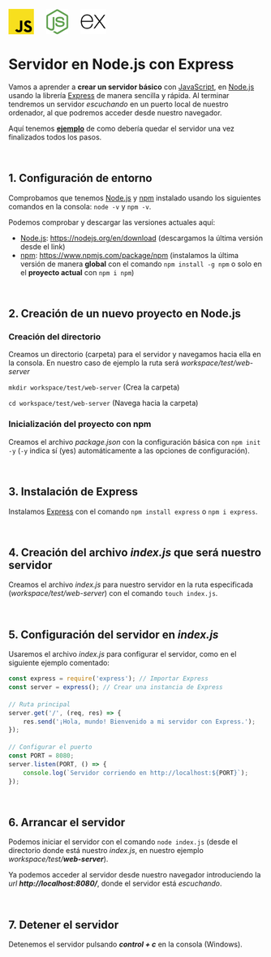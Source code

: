 <img src="../../00_img/javascript-icon.svg" alt="Logo de JavaScript" height="50" style="margin-right: 20px"> <img src="../../00_img/jsIconGreen.svg" alt="Logo de Node.js" height="50" style="margin-right: 20px"> <img src="../../00_img/Express.svg" alt="Logo Express" height="50">

# Servidor en Node.js con Express

Vamos a aprender a **crear un servidor básico** con [JavaScript](../../GLOSARIO.md#javascript-js), en [Node.js](../../GLOSARIO.md#nodejs) usando la librería [Express](../../GLOSARIO.md#express) de manera sencilla y rápida. Al terminar tendremos un servidor *escuchando* en un puerto local de nuestro ordenador, al que podremos acceder desde nuestro navegador.

Aquí tenemos [**ejemplo**](./servidor-nodejs-express-test/) de como debería quedar el servidor una vez finalizados todos los pasos.

<br>

## 1. Configuración de entorno

Comprobamos que tenemos [Node.js](../../GLOSARIO.md#nodejs) y [npm](../../GLOSARIO.md#npm-node-package-manager) instalado usando los siguientes comandos en la consola: ```node -v``` y
```npm -v```.

Podemos comprobar y descargar las versiones actuales aquí:
* [Node.js](../../GLOSARIO.md#nodejs): https://nodejs.org/en/download (descargamos la última versión desde el link)
* [npm](../../GLOSARIO.md#npm-node-package-manager): https://www.npmjs.com/package/npm (instalamos la última versión de manera **global** con el comando ```npm install -g npm``` o solo en el **proyecto actual** con ```npm i npm```)

<br>

## 2. Creación de un nuevo proyecto en Node.js

### Creación del directorio
Creamos un directorio (carpeta) para el servidor y navegamos hacia ella en la consola. En nuestro caso de ejemplo la ruta será *workspace/test/web-server*

```mkdir workspace/test/web-server``` (Crea la carpeta)

```cd workspace/test/web-server``` (Navega hacia la carpeta)

### Inicialización del proyecto con npm
Creamos el archivo *package.json* con la configuración básica con ```npm init -y``` (```-y``` indica sí (yes) automáticamente a las opciones de configuración).

<br>

## 3. Instalación de Express

Instalamos [Express](../../GLOSARIO.md#express) con el comando ```npm install express``` o ```npm i express```.

<br>

## 4. Creación del archivo *index.js* que será nuestro servidor

Creamos el archivo *index.js* para nuestro servidor en la ruta especificada (*workspace/test/web-server*) con el comando ```touch index.js```.

<br>

## 5. Configuración del servidor en *index.js*

Usaremos el archivo *index.js* para configurar el servidor, como en el siguiente ejemplo comentado:

```js
const express = require('express'); // Importar Express
const server = express(); // Crear una instancia de Express

// Ruta principal
server.get('/', (req, res) => {
    res.send('¡Hola, mundo! Bienvenido a mi servidor con Express.');
});

// Configurar el puerto
const PORT = 8080;
server.listen(PORT, () => {
    console.log(`Servidor corriendo en http://localhost:${PORT}`);
});
```

<br>

## 6. Arrancar el servidor

Podemos iniciar el servidor con el comando ```node index.js``` (desde el directorio donde está nuestro *index.js*, en nuestro ejemplo *workspace/test/**web-server***).

Ya podemos acceder al servidor desde nuestro navegador introduciendo la *url* ***http://localhost:8080/***, donde el servidor está *escuchando*.

<br>

## 7. Detener el servidor

Detenemos el servidor pulsando ***control + c*** en la consola (Windows).